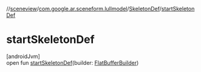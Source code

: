 //[sceneview](../../../index.md)/[com.google.ar.sceneform.lullmodel](../index.md)/[SkeletonDef](index.md)/[startSkeletonDef](start-skeleton-def.md)

# startSkeletonDef

[androidJvm]\
open fun [startSkeletonDef](start-skeleton-def.md)(builder: [FlatBufferBuilder](../../com.google.flatbuffers/-flat-buffer-builder/index.md))
